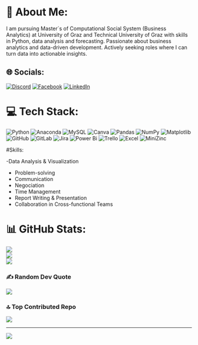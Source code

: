 
# 💫 About Me:
I am pursuing Master´s of Computational Social System (Business Analytics) at University of Graz and Technical University of Graz with skills in Python, data analysis and forecasting. Passionate about business analytics and data-driven development. Actively seeking roles where I can turn data into actionable insights.<br>


## 🌐 Socials:
[![Discord](https://img.shields.io/badge/Discord-%237289DA.svg?logo=discord&logoColor=white)](https://discord.gg/http://discordapp.com/users/1230140416213385266) [![Facebook](https://img.shields.io/badge/Facebook-%231877F2.svg?logo=Facebook&logoColor=white)](https://facebook.com/https://www.facebook.com/share/1AYbsg2LDS/) [![LinkedIn](https://img.shields.io/badge/LinkedIn-%230077B5.svg?logo=linkedin&logoColor=white)](https://linkedin.com/in/https://www.linkedin.com/in/mahmudul-hasan-764307249?utm_source=share&utm_campaign=share_via&utm_content=profile&utm_medium=android_app) 


# 💻 Tech Stack:
![Python](https://img.shields.io/badge/python-3670A0?style=for-the-badge&logo=python&logoColor=ffdd54) 
![Anaconda](https://img.shields.io/badge/Anaconda-%2344A833.svg?style=for-the-badge&logo=anaconda&logoColor=white) 
![MySQL](https://img.shields.io/badge/mysql-4479A1.svg?style=for-the-badge&logo=mysql&logoColor=white) 
![Canva](https://img.shields.io/badge/Canva-%2300C4CC.svg?style=for-the-badge&logo=Canva&logoColor=white) 
![Pandas](https://img.shields.io/badge/pandas-%23150458.svg?style=for-the-badge&logo=pandas&logoColor=white) 
![NumPy](https://img.shields.io/badge/numpy-%23013243.svg?style=for-the-badge&logo=numpy&logoColor=white) 
![Matplotlib](https://img.shields.io/badge/Matplotlib-%23ffffff.svg?style=for-the-badge&logo=Matplotlib&logoColor=black) 
![GitHub](https://img.shields.io/badge/github-%23121011.svg?style=for-the-badge&logo=github&logoColor=white) 
![GitLab](https://img.shields.io/badge/gitlab-%23181717.svg?style=for-the-badge&logo=gitlab&logoColor=white) 
![Jira](https://img.shields.io/badge/jira-%230A0FFF.svg?style=for-the-badge&logo=jira&logoColor=white) 
![Power Bi](https://img.shields.io/badge/power_bi-F2C811?style=for-the-badge&logo=powerbi&logoColor=black) 
![Trello](https://img.shields.io/badge/Trello-%23026AA7.svg?style=for-the-badge&logo=Trello&logoColor=white) 
![Excel](https://img.shields.io/badge/MS_Excel-217346?style=for-the-badge&logo=microsoft-excel&logoColor=white)
![MiniZinc](https://img.shields.io/badge/MiniZinc-005B94?style=for-the-badge&logo=code&logoColor=white)

#Skills:

-Data Analysis & Visualization
- Problem-solving
- Communication
- Negociation
- Time Management
- Report Writing & Presentation
- Collaboration in Cross-functional Teams


# 📊 GitHub Stats:
![](https://github-readme-stats.vercel.app/api?username=Mahmudul-Hasan&theme=dark&hide_border=false&include_all_commits=false&count_private=false)<br/>
![](https://nirzak-streak-stats.vercel.app/?user=Mahmudul-Hasan&theme=dark&hide_border=false)<br/>
![](https://github-readme-stats.vercel.app/api/top-langs/?username=Mahmudul-Hasan&theme=dark&hide_border=false&include_all_commits=false&count_private=false&layout=compact)

### ✍️ Random Dev Quote
![](https://quotes-github-readme.vercel.app/api?type=horizontal&theme=radical)

### 🔝 Top Contributed Repo
![](https://github-contributor-stats.vercel.app/api?username=Mahmudul-Hasan&limit=5&theme=dark&combine_all_yearly_contributions=true)

---
[![](https://visitcount.itsvg.in/api?id=Mahmudul-Hasan&icon=0&color=0)](https://visitcount.itsvg.in)

<!-- Proudly created with GPRM ( https://gprm.itsvg.in ) -->
